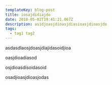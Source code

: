 ```yaml
---
templateKey: blog-post
title: iosajdidiajdo
date: 2018-05-02T19:41:21.067Z
description: asidjoasjdioasjdiasioasjdioasjdo
tags:
  - tag1 tag2
---
```

asdasdlaosjdoasjdiajidasoidjioa

oasjdioadiasod

osjdioasdisoidasoid

osadjioasjdioasjodas
